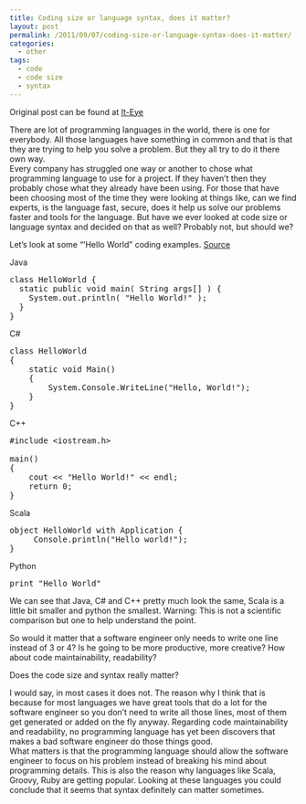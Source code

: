 ```yaml
---
title: Coding size or language syntax, does it matter?
layout: post
permalink: /2011/09/07/coding-size-or-language-syntax-does-it-matter/
categories:
  - other
tags:
  - code
  - code size
  - syntax
---
```

Original post can be found at [It-Eye][1]

There are lot of programming languages in the world, there is one for everybody. All those languages have something in common and that is that they are trying to help you solve a problem. But they all try to do it there own way.  
Every company has struggled one way or another to chose what programming language to use for a project. If they haven&#8217;t then they probably chose what they already have been using. For those that have been choosing most of the time they were looking at things like, can we find experts, is the language fast, secure, does it help us solve our problems faster and tools for the language. But have we ever looked at code size or language syntax and decided on that as well? Probably not, but should we? <!--more-->

Let&#8217;s look at some “&#8217;Hello World” coding examples. [Source][2]

Java

<pre class="brush: java; title: ; notranslate" title="">class HelloWorld {
  static public void main( String args[] ) {
    System.out.println( "Hello World!" );
  }
}
</pre>

C#

<pre class="brush: csharp; title: ; notranslate" title="">class HelloWorld
{
    static void Main()
    {
        System.Console.WriteLine("Hello, World!");
    }
}
</pre>

C++

<pre class="brush: cpp; title: ; notranslate" title="">#include &lt;iostream.h&gt;

main()
{
    cout &lt;&lt; "Hello World!" &lt;&lt; endl;
    return 0;
}
</pre>

Scala

<pre class="brush: scala; title: ; notranslate" title="">object HelloWorld with Application {
     Console.println("Hello world!");
}
</pre>

Python

<pre class="brush: python; title: ; notranslate" title="">print "Hello World"
</pre>

We can see that Java, C# and C++ pretty much look the same, Scala is a little bit smaller and python the smallest. Warning: This is not a scientific comparison but one to help understand the point.

So would it matter that a software engineer only needs to write one line instead of 3 or 4? Is he going to be more productive, more creative? How about code maintainability, readability? 

Does the code size and syntax really matter? 

I would say, in most cases it does not. The reason why I think that is because for most languages we have great tools that do a lot for the software engineer so you don&#8217;t need to write all those lines, most of them get generated or added on the fly anyway. Regarding code maintainability and readability, no programming language has yet been discovers that makes a bad software engineer do those things good.  
What matters is that the programming language should allow the software engineer to focus on his problem instead of breaking his mind about programming details. This is also the reason why languages like Scala, Groovy, Ruby are getting popular. Looking at these languages you could conclude that it seems that syntax definitely can matter sometimes.

 [1]: http://www.it-eye.nl/2011/09/07/coding-size-or-language-syntax-does-it-matter/
 [2]: http://www.roesler-ac.de/wolfram/hello.htm